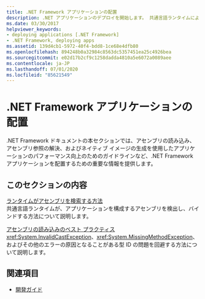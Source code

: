 ```yaml
---
title: .NET Framework アプリケーションの配置
description: .NET アプリケーションのデプロイを開始します。 共通言語ランタイムによるアセンブリの検出方法と、アセンブリの読み込みでのベスト プラクティスに関する記事をご覧ください。
ms.date: 03/30/2017
helpviewer_keywords:
- deploying applications [.NET Framework]
- .NET Framework, deploying apps
ms.assetid: 139d4cb1-5972-40f4-bdd8-1ce68e4dfb80
ms.openlocfilehash: 894248b0a32984c8563dc5357451ea25c4926bea
ms.sourcegitcommit: e02d17b2cf9c1258dadda4810a5e6072a0089aee
ms.contentlocale: ja-JP
ms.lasthandoff: 07/01/2020
ms.locfileid: "85621549"
---
```

# <a name="deploying-net-framework-applications"></a>.NET Framework アプリケーションの配置
.NET Framework ドキュメントの本セクションでは、アセンブリの読み込み、アセンブリ参照の解決、およびネイティブ イメージの生成を使用したアプリケーションのパフォーマンス向上のためのガイドラインなど、.NET Framework アプリケーションを配置するための重要な情報を提供します。  
  
## <a name="in-this-section"></a>このセクションの内容  
 [ランタイムがアセンブリを検索する方法](how-the-runtime-locates-assemblies.md)  
 共通言語ランタイムが、アプリケーションを構成するアセンブリを検出し、バインドする方法について説明します。  
  
 [アセンブリの読み込みのベスト プラクティス](best-practices-for-assembly-loading.md)  
 <xref:System.InvalidCastException>、<xref:System.MissingMethodException>、およびその他のエラーの原因となることがある型 ID の問題を回避する方法について説明します。  
  
## <a name="see-also"></a>関連項目

- [開発ガイド](../development-guide.md)
